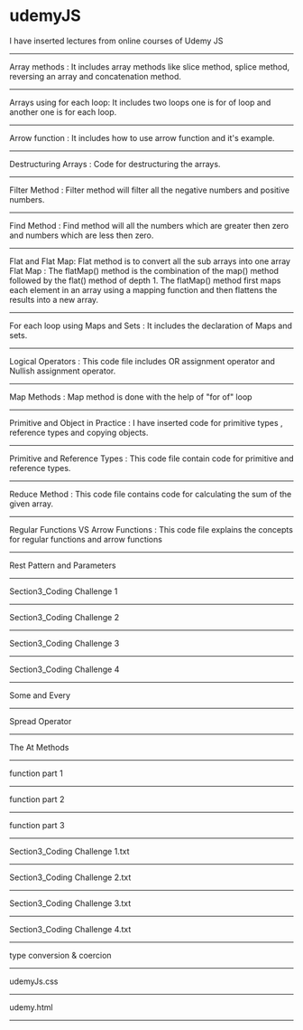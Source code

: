 # udemyJS        
I have inserted lectures from online courses of Udemy JS
_______________________________________________________
Array methods : It includes array methods like 
slice method, splice method, reversing an array 
and concatenation method.
_______________________________________________________
Arrays using for each loop: It includes two loops
one is for of loop and another one is for each loop.
_______________________________________________________
Arrow function : It includes how to use arrow function
and it's example. 
_______________________________________________________
Destructuring Arrays : Code for destructuring the
arrays.
_______________________________________________________
Filter Method : Filter method will filter all the 
negative numbers and positive numbers.
____________________________________________________________
Find Method : Find method will all the numbers which
are greater then zero and numbers which are less then zero.
_____________________________________________________________
Flat and Flat Map: Flat method is to convert all the sub arrays 
into one array
Flat Map : The flatMap() method is the combination of the map() 
method followed by the flat() method of depth 1.
The flatMap() method first maps each element in an array using a 
mapping function and then flattens the results into a new array.
________________________________________________________________
For each loop using Maps and Sets : It includes the declaration 
of Maps and sets.
________________________________________________________________
Logical Operators : This code file includes OR assignment operator 
and Nullish assignment operator. 
________________________________________________
Map Methods : Map method is done with the help
of "for of" loop
________________________________________________
Primitive and Object in Practice : I have inserted
code for primitive types , reference types and copying 
objects.
________________________________________________
Primitive and Reference Types : This code file contain
code for primitive and reference types.
________________________________________________
Reduce Method : This code file contains code for
calculating the sum of the given array.
________________________________________________
Regular Functions VS Arrow Functions :
This code file explains the concepts for 
regular functions and arrow functions
________________________________________________
Rest Pattern and Parameters
________________________________________________
Section3_Coding Challenge 1
________________________________________________
Section3_Coding Challenge 2
________________________________________________
Section3_Coding Challenge 3
________________________________________________
Section3_Coding Challenge 4
________________________________________________
Some and Every
________________________________________________
Spread Operator
________________________________________________
The At Methods
________________________________________________
function part 1
________________________________________________
function part 2
________________________________________________
function part 3
________________________________________________
Section3_Coding Challenge 1.txt
________________________________________________
Section3_Coding Challenge 2.txt
________________________________________________
Section3_Coding Challenge 3.txt
________________________________________________
Section3_Coding Challenge 4.txt
________________________________________________
type conversion & coercion
________________________________________________
udemyJs.css
________________________________________________
udemy.html
________________________________________________
